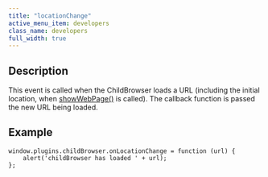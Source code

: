 ```yaml
---
title: "locationChange"
active_menu_item: developers
class_name: developers
full_width: true
---
```



## Description

This event is called when the ChildBrowser loads a URL (including the initial location, when [showWebPage()](../methods/showwebpage) is called). The callback function is passed the new URL being loaded.

## **Example**

    window.plugins.childBrowser.onLocationChange = function (url) {
        alert('childBrowser has loaded ' + url);
    };
   

